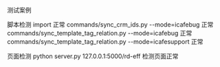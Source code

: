 
测试案例

脚本检测
import 正常
commands/sync_crm_ids.py --mode=icafebug 正常
commands/sync_template_tag_relation.py --mode=icafebug 正常
commands/sync_template_tag_relation.py --mode=icafesupport 正常
 
页面检测
python server.py
127.0.0.1:5000/rd-eff 检测页面正常

